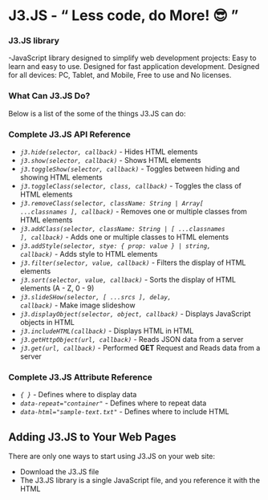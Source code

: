 # J3.JS - “ Less code, do More! 😎 ”
### J3.JS library
-JavaScript library designed to simplify web development projects:  Easy to learn and easy to use.  Designed for fast application development.  Designed for all devices: PC, Tablet, and Mobile, Free to use and No licenses.

### What Can J3.JS Do?
Below is a list of the some of the things J3.JS can do:

### Complete J3.JS API Reference
- <code><i>j3.hide(selector, callback)</i></code> - Hides HTML elements	
- <code><i>j3.show(selector, callback)</i></code> - Shows HTML elements	
- <code><i>j3.toggleShow(selector, callback)</i></code> - Toggles between hiding and showing HTML elements	
- <code><i>j3.toggleClass(selector, class, callback)</i></code> - Toggles the class of HTML elements
- <code><i>j3.removeClass(selector, className: String | Array[ ...classnames ], callback)</i></code> - Removes one or multiple classes from HTML elements
- <code><i>j3.addClass(selector, className: String | [ ...classnames ], callback)</i></code> - Adds one or multiple classes to HTML elements	
- <code><i>j3.addStyle(selector, stye: { prop: value } | string, callback)</i></code> -	Adds style to HTML elements		
- <code><i>j3.filter(selector, value, callback)</i></code>	- Filters the display of HTML elements	
- <code><i>j3.sort(selector, value, callback)</i></code>	-	Sorts the display of HTML elements (A - Z, 0 - 9)	
-	<code><i>j3.slideSHow(selector, [ ...srcs ], delay, callback)</i></code>	- Make image slideshow 
- <code><i>j3.displayObject(selector, object, callback)</i></code>	-	Displays JavaScript objects in HTML	
- <code><i>j3.includeHTML(callback)</i></code>	-	Displays HTML in HTML	
- <code><i>j3.getHttpObject(url, callback)</i></code>	-	Reads JSON data from a server	
- <code><i>j3.get(url, callback)</i></code> - Performed <b>GET</b> Request and	Reads data from a server
### Complete J3.JS Attribute Reference
- <code><i>{ }</i></code>	- Defines where to display data	
- <code><i>data-repeat="container"</i></code> -	Defines where to repeat data	
- <code><i>data-html="sample-text.txt"</i></code> -	Defines where to include HTML


## Adding J3.JS to Your Web Pages
There are only one ways to start using J3.JS on your web site:<br>
- Download the J3.JS file
- The J3.JS library is a single JavaScript file, and you reference it with the HTML <code><script></code> tag (notice that the <code><script></code> tag should be inside the <i>head</i> section) :
```html
<!DOCTYPE html>
<html lang="en">
<head>
    <meta charset="UTF-8">
    <meta http-equiv="X-UA-Compatible" content="IE=edge">
    <meta name="viewport" content="width=device-width, initial-scale=1.0">
    <title>Document</title>
    <!-- place J3.JS here -->
    <script src="j3.js"></script>
</head>
<body>
    
</body>
</html>
 ```
- <b>Tip:</b> Place the downloaded file in the same directory as the pages where you wish to use it.

# Get started!
### J3.JS Selectors
* J3.JS selects HTML elements and perform actions on the selected element(s):\
Are you familiar with CSS selectors?\
J3.JS uses the CSS syntax to select and manipulate HTML elements.\
Selectors are used to "find" (select) HTML elements based on their tag name, id, classes, types, attributes, values of attributes and much more. A list of all selectors can be found in our CSS Selector Reference.\

Selector Examples:\
Select HTML elements, use a tag name:\
Hide all `<h2>` elements:
```javascript
j3.hide('h2');
```
Select an element with a specific id, write a hash character, followed by the id of the HTML element:\
Hide an element with `id="London"`:
```javascript
j3.hide('#London');
```
To select elements with a specific class, write a period character, followed by the name of the class:
Hide all elements with `class="city"`:
```javascript
j3.hide('.city');
```

### More Selector Examples
| Selector  | Description  |
| :------------ |:----------------------------------------------------------------------|
| `("*")` | Selects all elements in the document |
| `(this)` | Selects the current HTML element |
| `("p.intro")` | Selects all `<p>` elements with `class="intro"` |
| `("div p")` |	Selects all `<p>` element inside all `<div>` elements |
| `("div p:first-child")`	| Selects the first `<p>` element inside all `<div>` elements |
| `("[href]")` |	Selects all elements with an `href=""` attribute |
| `("a[target=_blank]")` |	Selects all `<a>` elements with a target attribute value equal to `"_blank"` |
| `("p:nth-child(even)")` |	Selects all even `<p>` elements |

#### For a complete reference of all CSS selectors, please go to [CSS Selectors Reference](https://developer.mozilla.org/en-US/docs/Web/CSS/CSS_Selectors).


